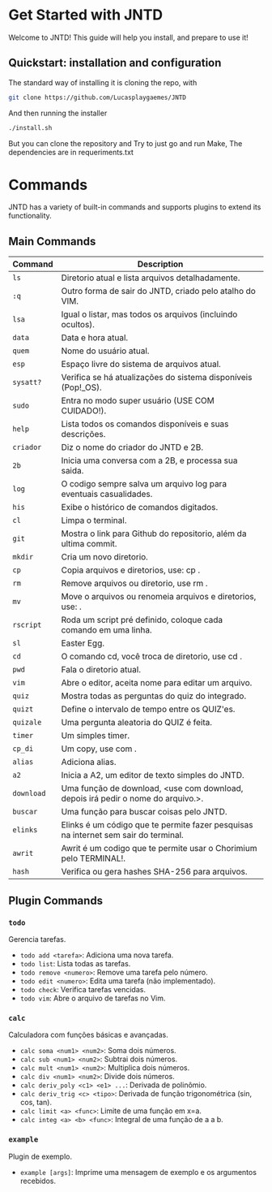 # Get Started with JNTD
Welcome to JNTD! This guide will help you install, and prepare to use it!

## Quickstart: installation and configuration
The standard way of installing it is cloning the repo, with
```bash
git clone https://github.com/Lucasplaygaemes/JNTD
```
And then running the installer
```bash
./install.sh
```
But you can clone the repository and Try to just go and run Make, The dependencies are in requeriments.txt


# Commands
JNTD has a variety of built-in commands and supports plugins to extend its functionality.

## Main Commands

| Command | Description |
|---|---|
| `ls` | Diretorio atual e lista arquivos detalhadamente. |
| `:q` | Outro forma de sair do JNTD, criado pelo atalho do VIM. |
| `lsa` | Igual o listar, mas todos os arquivos (incluindo ocultos). |
| `data` | Data e hora atual. |
| `quem` | Nome do usuário atual. |
| `esp` | Espaço livre do sistema de arquivos atual. |
| `sysatt?` | Verifica se há atualizações do sistema disponíveis (Pop!_OS). |
| `sudo` | Entra no modo super usuário (USE COM CUIDADO!). |
| `help` | Lista todos os comandos disponíveis e suas descrições. |
| `criador` | Diz o nome do criador do JNTD e 2B. |
| `2b` | Inicia uma conversa com a 2B, e processa sua saida. |
| `log` | O codigo sempre salva um arquivo log para eventuais casualidades. |
| `his` | Exibe o histórico de comandos digitados. |
| `cl` | Limpa o terminal. |
| `git` | Mostra o link para Github do repositorio, além da ultima commit. |
| `mkdir` | Cria um novo diretorio. |
| `cp` | Copia arquivos e diretorios, use: cp <origem> <destino>. |
| `rm` | Remove arquivos ou diretorio, use rm <alvo>. |
| `mv` | Move o arquivos ou renomeia arquivos e diretorios, use: <origem> <destino>. |
| `rscript` | Roda um script pré definido, coloque cada comando em uma linha. |
| `sl` | Easter Egg. |
| `cd` | O comando cd, você troca de diretorio, use cd <destino>. |
| `pwd` | Fala o diretorio atual. |
| `vim` | Abre o editor, aceita nome para editar um arquivo. |
| `quiz` | Mostra todas as perguntas do quiz do integrado. |
| `quizt` | Define o intervalo de tempo entre os QUIZ'es. |
| `quizale` | Uma pergunta aleatoria do QUIZ é feita. |
| `timer` | Um simples timer. |
| `cp_di` | Um copy, use com <de qual arquivo para qual>. |
| `alias` | Adiciona alias. |
| `a2` | Inicia a A2, um editor de texto simples do JNTD. |
| `download` | Uma função de download, <use com download, depois irá pedir o nome do arquivo.>. |
| `buscar` | Uma função para buscar coisas pelo JNTD. |
| `elinks` | Elinks é um código que te permite fazer pesquisas na internet sem sair do terminal. |
| `awrit` | Awrit é um codigo que te permite usar o Chorimium pelo TERMINAL!. |
| `hash` | Verifica ou gera hashes SHA-256 para arquivos. |

## Plugin Commands

### `todo`
Gerencia tarefas.
- `todo add <tarefa>`: Adiciona uma nova tarefa.
- `todo list`: Lista todas as tarefas.
- `todo remove <numero>`: Remove uma tarefa pelo número.
- `todo edit <numero>`: Edita uma tarefa (não implementado).
- `todo check`: Verifica tarefas vencidas.
- `todo vim`: Abre o arquivo de tarefas no Vim.

### `calc`
Calculadora com funções básicas e avançadas.
- `calc soma <num1> <num2>`: Soma dois números.
- `calc sub <num1> <num2>`: Subtrai dois números.
- `calc mult <num1> <num2>`: Multiplica dois números.
- `calc div <num1> <num2>`: Divide dois números.
- `calc deriv_poly <c1> <e1> ...`: Derivada de polinômio.
- `calc deriv_trig <c> <tipo>`: Derivada de função trigonométrica (sin, cos, tan).
- `calc limit <a> <func>`: Limite de uma função em x=a.
- `calc integ <a> <b> <func>`: Integral de uma função de a a b.

### `example`
Plugin de exemplo.
- `example [args]`: Imprime uma mensagem de exemplo e os argumentos recebidos.
